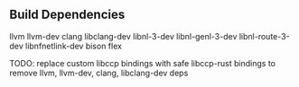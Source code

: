 Build Dependencies
------------------

llvm llvm-dev clang libclang-dev libnl-3-dev libnl-genl-3-dev libnl-route-3-dev libnfnetlink-dev bison flex

TODO: replace custom libccp bindings with safe libccp-rust bindings to remove llvm, llvm-dev, clang, libclang-dev deps
